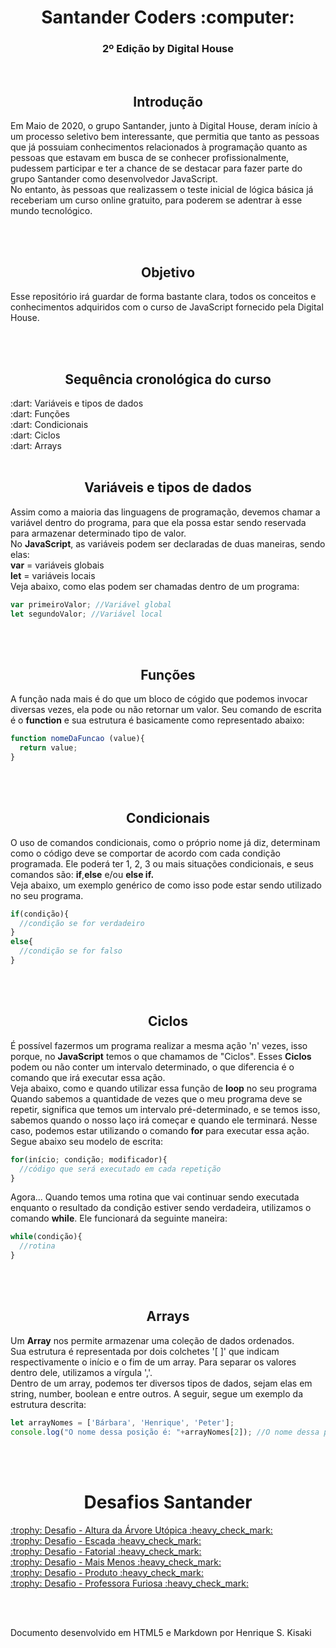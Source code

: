 <!DOCTYPE HTML5>
<h1><div align = "center">Santander Coders :computer:</div></h1>
<h3><div align = "center">2º Edição by Digital House</div></h3>
</br>
<h2><b><div align = "center">Introdução</div></b></h2>
<p>Em Maio de 2020, o grupo Santander, junto à Digital House, deram início à um processo seletivo bem interessante, que permitia que tanto as pessoas que já possuiam conhecimentos relacionados à programação quanto as pessoas que estavam em busca de se conhecer profissionalmente, pudessem participar e ter a chance de se destacar para fazer parte do grupo Santander como desenvolvedor JavaScript.</br>No entanto, às pessoas que realizassem o teste inicial de lógica básica já receberiam um curso online gratuito, para poderem se adentrar à esse mundo tecnológico.</p>
</br></br>
<h2><b><div align = "center">Objetivo</align></b></h2>
<p>Esse repositório irá guardar de forma bastante clara, todos os conceitos e conhecimentos adquiridos com o curso de JavaScript fornecido pela Digital House.</p>
</br></br>
<h2><b><div align = "center">Sequência cronológica do curso</div></b></h2>
:dart: Variáveis e tipos de dados </br>
:dart: Funções </br>
:dart: Condicionais </br>
:dart: Ciclos </br>
:dart: Arrays </br></br>
<h2><b><div align = "center">Variáveis e tipos de dados</div></b></h2>
<p>Assim como a maioria das linguagens de programação, devemos chamar a variável dentro do programa, para que ela possa estar sendo reservada para armazenar determinado tipo de valor.</br>No <b>JavaScript</b>, as variáveis podem ser declaradas de duas maneiras, sendo elas:</br><b>var</b> = variáveis globais</br><b>let</b> = variáveis locais</br>Veja abaixo, como elas podem ser chamadas dentro de um programa:</p>

```javascript
var primeiroValor; //Variável global
let segundoValor; //Variável local
```

</br></br>
<h2><b><div align = "center">Funções</div></b></h2>
<p>A função nada mais é do que um bloco de cógido que podemos invocar diversas vezes, ela pode ou não retornar um valor. Seu comando de escrita é o <b>function</b> e sua estrutura é basicamente como representado abaixo:</p>

```javascript
function nomeDaFuncao (value){
  return value;
}
```

</br></br>
<h2><b><div align = "center">Condicionais</div></b></h2>
<p>O uso de comandos condicionais, como o próprio nome já diz, determinam como o código deve se comportar de acordo com cada condição programada. Ele poderá ter 1, 2, 3 ou mais situações condicionais, e seus comandos são: <b>if</b>,<b>else</b> e/ou <b>else if.</b></br>Veja abaixo, um exemplo genérico de como isso pode estar sendo utilizado no seu programa.</p>

```javascript
if(condição){
  //condição se for verdadeiro
}
else{
  //condição se for falso
}
```

</br></br>
<h2><b><div align = "center">Ciclos</div></b></h2>
<p>É possível fazermos um programa realizar a mesma ação 'n' vezes, isso porque, no <b>JavaScript</b> temos o que chamamos de "Ciclos". Esses <b>Ciclos</b> podem ou não conter um intervalo determinado, o que diferencia é o comando que irá executar essa ação.</br>Veja abaixo, como e quando utilizar essa função de <b>loop</b> no seu programa</br>Quando sabemos a quantidade de vezes que o meu programa deve se repetir, significa que temos um intervalo pré-determinado, e se temos isso, sabemos quando o nosso laço irá começar e quando ele terminará. Nesse caso, podemos estar utilizando o comando <b>for</b> para executar essa ação. Segue abaixo seu modelo de escrita:</p>

```javascript
for(início; condição; modificador){
  //código que será executado em cada repetição
}
```

<p>Agora... Quando temos uma rotina que vai continuar sendo executada enquanto o resultado da condição estiver sendo verdadeira, utilizamos o comando <b>while</b>. Ele funcionará da seguinte maneira: </p>

```javascript
while(condição){
  //rotina
}
```

</br></br>
<h2><b><div align = "center">Arrays</div></b></h2>
<p>Um <b>Array</b> nos permite armazenar uma coleção de dados ordenados.</br>Sua estrutura é representada por dois colchetes '[ ]' que indicam respectivamente o início e o fim de um array. Para separar os valores dentro dele, utilizamos a vírgula ','.</br>Dentro de um array, podemos ter diversos tipos de dados, sejam elas em string, number, boolean e entre outros. A seguir, segue um exemplo da estrutura descrita:</p>

```javascript
let arrayNomes = ['Bárbara', 'Henrique', 'Peter'];
console.log("O nome dessa posição é: "+arrayNomes[2]); //O nome dessa posição é: Peter
```

</br></br>
<h1><b><div align = "center">Desafios Santander</div></b></h1>
<p><a href = "https://github.com/HenriqueSaKi/Santander_Coders-JavaScript/blob/master/Desafio-AlturaArvoreUtopica.js">:trophy: Desafio - Altura da Árvore Utópica :heavy_check_mark: </a></br><a href = "https://github.com/HenriqueSaKi/Santander_Coders-JavaScript/blob/master/Desafio-Escada.js">:trophy: Desafio - Escada :heavy_check_mark: </a></br><a href = "https://github.com/HenriqueSaKi/Santander_Coders-JavaScript/blob/master/Desafio-Fatorial.js">:trophy: Desafio - Fatorial :heavy_check_mark: </a></br><a href = "https://github.com/HenriqueSaKi/Santander_Coders-JavaScript/blob/master/Desafio-MaisMenos.js">:trophy: Desafio - Mais Menos :heavy_check_mark: </a></br><a href = "https://github.com/HenriqueSaKi/Santander_Coders-JavaScript/blob/master/Desafio-Produto.js">:trophy: Desafio - Produto :heavy_check_mark: </a></br><a href = "https://github.com/HenriqueSaKi/Santander_Coders-JavaScript/blob/master/Desafio-Professora-Furiosa.js">:trophy: Desafio - Professora Furiosa :heavy_check_mark: </a></p>
</br></br>
<p>Documento desenvolvido em HTML5 e Markdown por Henrique S. Kisaki</p>

